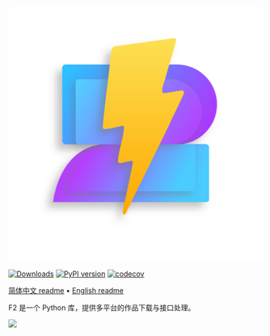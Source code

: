 
![Logo](https://github.com/Johnserf-Seed/f2/raw/main/docs/public/f2-logo-with-shadow-svg@1.0x.svg)

[![Downloads](https://pepy.tech/badge/f2/month)](https://pepy.tech/project/f2)
[![PyPI version](https://badge.fury.io/py/f2.svg)](https://badge.fury.io/py/f2)
[![codecov](https://codecov.io/gh/johnserf-seed/f2/branch/main/graph/badge.svg)](https://codecov.io/gh/johnserf-seed/f2)

[简体中文 readme](https://github.com/Johnserf-Seed/f2/blob/main/README.md)
 • [English readme](https://github.com/Johnserf-Seed/f2/blob/main/README.en.md)


F2 是一个 Python 库，提供多平台的作品下载与接口处理。


<img src='https://user-images.githubusercontent.com/40727745/213396410-8391da6a-12b1-4a72-b951-894d1a0ca11a.png'>
